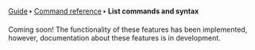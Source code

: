 [Guide](/index.md) 🢒 [Command reference](/reference/index.md) 🢒 **List commands and syntax**

Coming soon! The functionality of these features has been implemented, however, documentation about these features is in development.